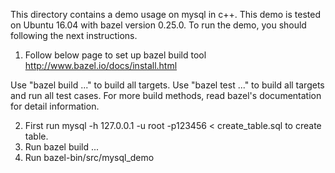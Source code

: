 This directory contains a demo usage on mysql in c++.
This demo is tested on Ubuntu 16.04 with bazel version 0.25.0.
To run the demo, you should following the next instructions.

1. Follow below page to set up bazel build tool
http://www.bazel.io/docs/install.html

Use "bazel build ..." to build all targets.
Use "bazel test ..." to build all targets and run all test cases.
For more build methods, read bazel's documentation for detail information.

2. First run
mysql -h 127.0.0.1 -u root -p123456 < create_table.sql
to create table.
3. Run bazel build ...
4. Run bazel-bin/src/mysql_demo

